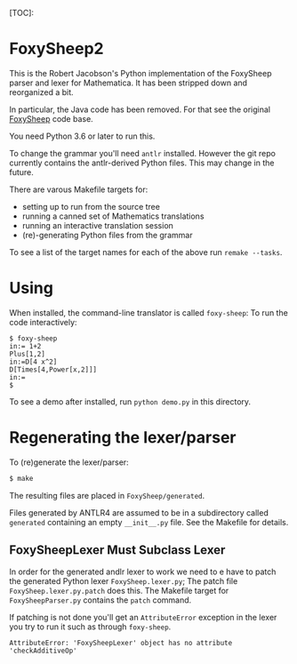 [TOC]:
# FoxySheep2

This is the Robert Jacobson's Python implementation of the FoxySheep parser and lexer for Mathematica.
It has been stripped down and reorganized a bit.

In particular, the Java code has been removed. For that see the original [FoxySheep](https://github.com/rljacobson/FoxySheep) code base.

You need Python 3.6 or later to run this.

To change the grammar you'll need `antlr` installed. However the git repo currently contains the antlr-derived Python files. This may change in the future.

There are varous Makefile targets for:

* setting up to run from the source tree
* running a canned set of Mathematics translations
* running an interactive translation session
* (re)-generating Python files from the grammar

To see a list of the target names for each of the above run `remake --tasks`.

# Using

When installed, the command-line translator is called `foxy-sheep`:
To run the code interactively:

```
$ foxy-sheep
in:= 1+2
Plus[1,2]
in:=D[4 x^2]
D[Times[4,Power[x,2]]]
in:=
$
```

To see a demo after installed, run `python demo.py` in this directory.

# Regenerating the lexer/parser

To (re)generate the lexer/parser:

```bash
$ make
```

The resulting files are placed in `FoxySheep/generated`.

Files generated by ANTLR4 are assumed to be in a subdirectory called `generated` containing an empty `__init__.py` file. See the Makefile for details.

## FoxySheepLexer Must Subclass Lexer

In order for the generated andlr lexer to work we need to e have to patch the generated Python lexer `FoxySheep.lexer.py`; The patch file `FoxySheep.lexer.py.patch` does this.
The Makefile target for `FoxySheepParser.py` contains the `patch` command.

If patching is not done you'll get an `AttributeError` exception in the lexer you try to run it such as through `foxy-sheep`.

```
AttributeError: 'FoxySheepLexer' object has no attribute 'checkAdditiveOp'
```
